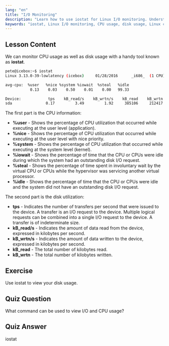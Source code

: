 ```yaml
---
lang: "en"
title: "I/O Monitoring"
description: "Learn how to use iostat for Linux I/O monitoring. Understand CPU and disk usage metrics with this essential command. Improve system performance!"
keywords: "iostat, Linux I/O monitoring, CPU usage, disk usage, Linux commands, beginner, tutorial, guide"
---
```


## Lesson Content

We can monitor CPU usage as well as disk usage with a handy tool known as **iostat**.

```bash
pete@icebox:~$ iostat
Linux 3.13.0-39-lowlatency (icebox)     01/28/2016      _i686_  (1 CPU)

avg-cpu:  %user   %nice %system %iowait  %steal   %idle
           0.13    0.03    0.50    0.01    0.00   99.33

Device:            tps    kB_read/s    kB_wrtn/s    kB_read    kB_wrtn
sda               0.17         3.49         1.92     385106     212417
```

The first part is the CPU information:

- **%user** - Shows the percentage of CPU utilization that occurred while executing at the user level (application).
- **%nice** - Shows the percentage of CPU utilization that occurred while executing at the user level with nice priority.
- **%system** - Shows the percentage of CPU utilization that occurred while executing at the system level (kernel).
- **%iowait** - Shows the percentage of time that the CPU or CPUs were idle during which the system had an outstanding disk I/O request.
- **%steal** - Shows the percentage of time spent in involuntary wait by the virtual CPU or CPUs while the hypervisor was servicing another virtual processor.
- **%idle** - Shows the percentage of time that the CPU or CPUs were idle and the system did not have an outstanding disk I/O request.

The second part is the disk utilization:

- **tps** - Indicates the number of transfers per second that were issued to the device. A transfer is an I/O request to the device. Multiple logical requests can be combined into a single I/O request to the device. A transfer is of indeterminate size.
- **kB_read/s** - Indicates the amount of data read from the device, expressed in kilobytes per second.
- **kB_wrtn/s** - Indicates the amount of data written to the device, expressed in kilobytes per second.
- **kB_read** - The total number of kilobytes read.
- **kB_wrtn** - The total number of kilobytes written.

## Exercise

Use iostat to view your disk usage.

## Quiz Question

What command can be used to view I/O and CPU usage?

## Quiz Answer

iostat
